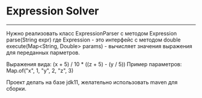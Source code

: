 # Expression Solver

---

Нужно реализовать класс ExpressionParser с методом
    Expression parse(String expr)
где Expression - это интерфейс с методом
    double execute(Map<String, Double> params) - вычисляет значения выражения для переданных парметров. 
    
Выражения вида: (x + 5) / 10 * ((z + 5) - (y / 5))
Пример параметров: Map.of("x", 1, "y", 2, "z", 3)

Проект делать на базе jdk11, желательно использовать maven для сборки.